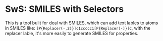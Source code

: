 # SwS: SMILES with Selectors

This is a tool built for deal with SMILES, which can add text lables to atoms in SMILES like: `[P{Replacer(-,2)}]c1ccccc1[P{Replacer(-)}]C`, with the replacer lable, it's more easily to generate SMILES for properties.
